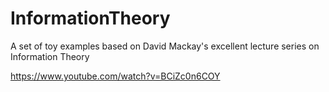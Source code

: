 # InformationTheory

A set of toy examples based on David Mackay's excellent lecture series on Information Theory

https://www.youtube.com/watch?v=BCiZc0n6COY
